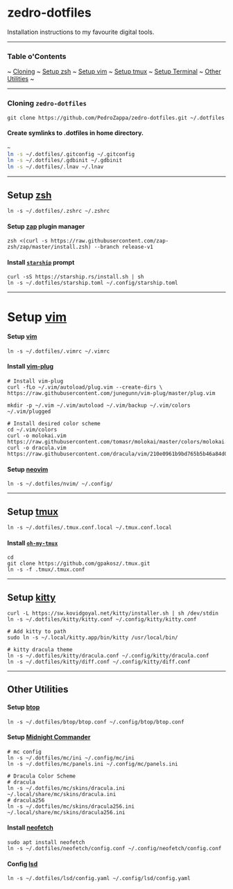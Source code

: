 # zedro-dotfiles

Installation instructions to my favourite digital tools.

___

### Table o'Contents

<p>
    ~
    <a href="#cloning-zedro-dotfiles">Cloning</a> ~
    <a href="#setup-zsh">Setup zsh</a> ~
    <a href="#setup-vim">Setup vim</a> ~
    <a href="#setup-tmux">Setup tmux</a> ~
    <a href="#setup-terminal">Setup Terminal</a> ~
    <a href="#other-utilities">Other Utilities</a> ~
</p>

___

### Cloning `zedro-dotfiles`

```shell
git clone https://github.com/PedroZappa/zedro-dotfiles.git ~/.dotfiles
``` 

#### Create symlinks to .dotfiles in home directory.

```sh
~
ln -s ~/.dotfiles/.gitconfig ~/.gitconfig
ln -s ~/.dotfiles/.gdbinit ~/.gdbinit
ln -s ~/.dotfiles/.lnav ~/.lnav
```

___

## Setup [zsh](https://www.zsh.org/)

```shell
ln -s ~/.dotfiles/.zshrc ~/.zshrc
```

#### Setup [zap](https://github.com/zap-zsh/zap) plugin manager

```shell
zsh <(curl -s https://raw.githubusercontent.com/zap-zsh/zap/master/install.zsh) --branch release-v1
```

#### Install [`starship`](https://starship.rs/) prompt

```shell
curl -sS https://starship.rs/install.sh | sh
ln -s ~/.dotfiles/starship.toml ~/.config/starship.toml
```

___

# Setup [vim](https://www.vim.org/)


#### Setup [vim](https://www.vim.org/)

```shell
ln -s ~/.dotfiles/.vimrc ~/.vimrc
```

#### Install [vim-plug](https://github.com/junegunn/vim-plug)

```
# Install vim-plug
curl -fLo ~/.vim/autoload/plug.vim --create-dirs \
https://raw.githubusercontent.com/junegunn/vim-plug/master/plug.vim

mkdir -p ~/.vim ~/.vim/autoload ~/.vim/backup ~/.vim/colors ~/.vim/plugged

# Install desired color scheme
cd ~/.vim/colors
curl -o molokai.vim https://raw.githubusercontent.com/tomasr/molokai/master/colors/molokai.vim
curl -o dracula.vim https://raw.githubusercontent.com/dracula/vim/210e0961b9bd765b5b46a84d0631271ee8e6af64/colors/dracula.vim
```

#### Setup [neovim](https://neovim.io/doc/)

```shell
ln -s ~/.dotfiles/nvim/ ~/.config/
```

___

## Setup [tmux](https://github.com/tmux/tmux) 

```shell
ln -s ~/.dotfiles/.tmux.conf.local ~/.tmux.conf.local
```

#### Install [`oh-my-tmux`](https://github.com/gpakosz/.tmux)

```shell
cd
git clone https://github.com/gpakosz/.tmux.git
ln -s -f .tmux/.tmux.conf
```

___

## Setup [kitty](https://sw.kovidgoyal.net/kitty/)

```shell
curl -L https://sw.kovidgoyal.net/kitty/installer.sh | sh /dev/stdin
ln -s ~/.dotfiles/kitty/kitty.conf ~/.config/kitty/kitty.conf

# Add kitty to path
sudo ln -s ~/.local/kitty.app/bin/kitty /usr/local/bin/

# kitty dracula theme
ln -s ~/.dotfiles/kitty/dracula.conf ~/.config/kitty/dracula.conf
ln -s ~/.dotfiles/kitty/diff.conf ~/.config/kitty/diff.conf

```

___

## Other Utilities

#### Setup [btop](https://github.com/aristocratos/btop)

```shell
ln -s ~/.dotfiles/btop/btop.conf ~/.config/btop/btop.conf
```

#### Setup [Midnight Commander](https://midnight-commander.org/)

```shell
# mc config
ln -s ~/.dotfiles/mc/ini ~/.config/mc/ini
ln -s ~/.dotfiles/mc/panels.ini ~/.config/mc/panels.ini

# Dracula Color Scheme
# dracula
ln -s ~/.dotfiles/mc/skins/dracula.ini ~/.local/share/mc/skins/dracula.ini
# dracula256
ln -s ~/.dotfiles/mc/skins/dracula256.ini ~/.local/share/mc/skins/dracula256.ini
```

#### Install [neofetch](https://github.com/dylanaraps/neofetch)

```shell
sudo apt install neofetch
ln -s ~/.dotfiles/neofetch/config.conf ~/.config/neofetch/config.conf
```
#### Config [lsd](https://github.com/lsd-rs/lsd)

```shell
ln -s ~/.dotfiles/lsd/config.yaml ~/.config/lsd/config.yaml
```
